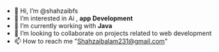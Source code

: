 - 👋 Hi, I’m @shahzaibfs
- 👀 I’m interested in Ai , **app Development**
- 🌱 I’m currently working with **Java**
- 💞️ I’m looking to collaborate on projects related to web development 
- 📫 How to reach me "Shahzaibalam231@gmail.com"

<!---
shahzaibfs/shahzaibfs is a ✨ special ✨ repository because its `README.md` (this file) appears on your GitHub profile.
You can click the Preview link to take a look at your changes.
--->
